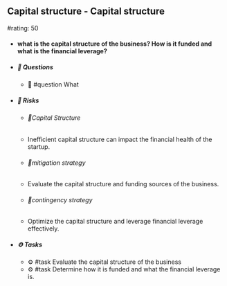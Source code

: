 ## Capital structure - Capital structure
#rating: 50
- #### what is the capital structure of the business? How is it funded and what is the financial leverage?
- ##### 💭 Questions
  - 💭 #question What
- ##### 🚨 Risks
  - ###### 🚨Capital Structure
  - Inefficient capital structure can impact the financial health of the startup.
  - ###### 🚨mitigation strategy
  - Evaluate the capital structure and funding sources of the business.
  - ###### 🚨contingency strategy
  - Optimize the capital structure and leverage financial leverage effectively.
- ##### ⚙️ Tasks
  - ⚙️ #task Evaluate the capital structure of the business
  - ⚙️ #task  Determine how it is funded and what the financial leverage is.


